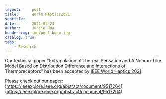 ```yaml
---
layout:     post
title:      World Haptics2021
subtitle:    
date:       2021-05-24
author:     Junjie Hua
header-img: img/post-bg-o.jpg
catalog: true
tags:
    - Research
---
```


Our technical paper "Extrapolation of Thermal Sensation and A Neuron-Like Model
Based on Distribution Difference and Interactions of Thermoreceptors" has been accepted by [IEEE World Haptics 2021](https://2021.worldhaptics.org/).

Please check out our paper: [https://ieeexplore.ieee.org/abstract/document/9517264](https://ieeexplore.ieee.org/abstract/document/9517264)